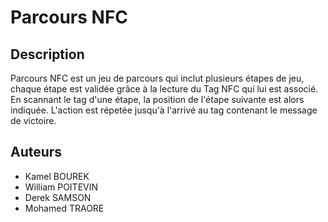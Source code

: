 # Parcours NFC

## Description
Parcours NFC est un jeu de parcours qui inclut plusieurs étapes de jeu, chaque étape est validée grâce à la lecture du Tag NFC qui lui est associé.
En scannant le tag d'une étape, la position de l'étape suivante est alors indiquée. L'action est répetée jusqu'à l'arrivé au tag contenant le message de victoire.

## Auteurs

- Kamel BOUREK
- William POITEVIN
- Derek SAMSON
- Mohamed TRAORE
